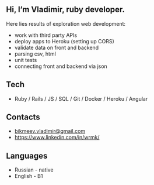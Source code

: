 ## Hi, I’m Vladimir, ruby developer.
Here lies results of exploration web development:
- work with third party APIs
- deploy apps to Heroku (setting up CORS)
- validate data on front and backend
- parsing csv, html
- unit tests
- connecting front and backend via json

## Tech
- Ruby / Rails / JS / SQL / Git / Docker / Heroku / Angular

## Contacts
- bikmeev.vladimir@gmail.com
- https://www.linkedin.com/in/wrmk/

## Languages
- Russian - native
- English - B1
